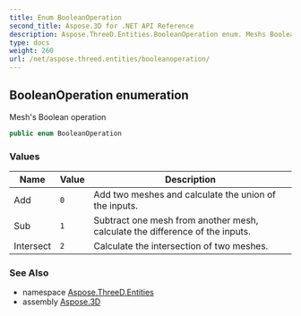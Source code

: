 ```yaml
---
title: Enum BooleanOperation
second_title: Aspose.3D for .NET API Reference
description: Aspose.ThreeD.Entities.BooleanOperation enum. Meshs Boolean operation
type: docs
weight: 260
url: /net/aspose.threed.entities/booleanoperation/
---
```

## BooleanOperation enumeration

Mesh's Boolean operation

```csharp
public enum BooleanOperation
```

### Values

| Name | Value | Description |
| --- | --- | --- |
| Add | `0` | Add two meshes and calculate the union of the inputs. |
| Sub | `1` | Subtract one mesh from another mesh, calculate the difference of the inputs. |
| Intersect | `2` | Calculate the intersection of two meshes. |

### See Also

* namespace [Aspose.ThreeD.Entities](../../aspose.threed.entities/)
* assembly [Aspose.3D](../../)


